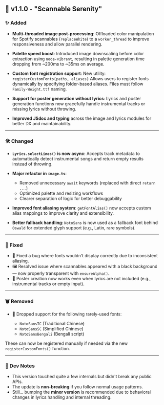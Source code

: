 ## 🎉 v1.1.0 - "Scannable Serenity"

### ✨ Added

* **Multi-threaded image post-processing**:
  Offloaded color manipulation for Spotify scannables (`replaceWhite`) to a `worker_thread` to improve responsiveness and allow parallel rendering.

* **Palette speed boost**:
  Introduced image downscaling before color extraction using `node-vibrant`, resulting in palette generation time dropping from \~200ms to \~35ms on average.

* **Custom font registration support**:
  New utility: `registerCustomFonts(paths, aliases)`
  Allows users to register fonts dynamically by specifying folder-based aliases. Files must follow `Family-Weight.ttf` naming.

* **Support for poster generation without lyrics**:
  Lyrics and poster generation functions now gracefully handle instrumental tracks or missing lyrics without throwing.

* **Improved JSdoc and typing** across the image and lyrics modules for better DX and maintainability.

---

### 🛠 Changed

* **`Lyrics.selectLines()` is now async**:
  Accepts track metadata to automatically detect instrumental songs and return empty results instead of throwing.

* **Major refactor in `image.ts`**:

  * Removed unnecessary `await` keywords (replaced with direct `return ...`)
  * Optimized palette and resizing workflows
  * Clearer separation of logic for better debuggability

* **Improved font aliasing system**:
  `getFontAlias()` now accepts custom alias mappings to improve clarity and extensibility.

* **Better fallback handling**:
  `NotoSans` is now used as a fallback font behind `Oswald` for extended glyph support (e.g., Latin, rare symbols).

---

### 🐛 Fixed

* 🧱 Fixed a bug where fonts wouldn't display correctly due to inconsistent aliasing.
* 🖼 Resolved issue where scannables appeared with a black background — now properly transparent with `ensureAlpha()`.
* 🧪 Poster creation now works even when lyrics are not included (e.g., instrumental tracks or empty input).

---

### 🗑 Removed

* 🚮 Dropped support for the following rarely-used fonts:

  * `NotoSansTC` (Traditional Chinese)
  * `NotoSansSC` (Simplified Chinese)
  * `NotoSansBengali` (Bengali script)

These can now be registered manually if needed via the new `registerCustomFonts()` function.

---

### 💭 Dev Notes

* This version touched quite a few internals but didn't break any public APIs.
* The update is **non-breaking** if you follow normal usage patterns.
* Still... bumping the **minor version** is recommended due to behavioral changes in lyrics handling and internal threading.